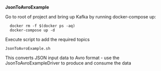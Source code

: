 **JsonToAvroExample**

Go to root of project and bring up Kafka by running docker-compose up:

```
  docker rm -f $(docker ps -aq)
  docker-compose up -d
 ```

Execute script to add the required topics

`JsonToAvroExample.sh`

This converts JSON input data to Avro format - use the JsonToAvroExampleDriver to produce and consume the data